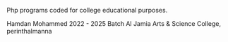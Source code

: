 Php programs coded for college educational purposes.

Hamdan Mohammed 2022 - 2025 Batch Al Jamia Arts & Science College, perinthalmanna
